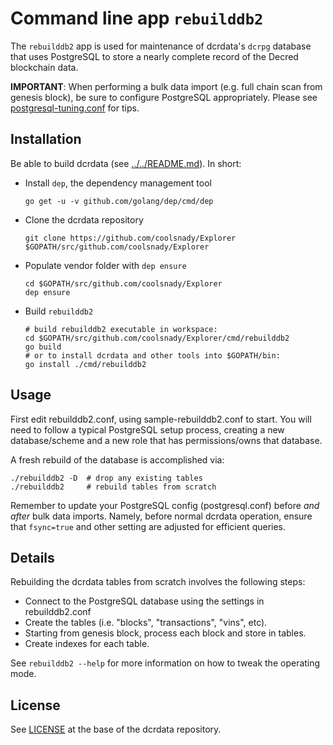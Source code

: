 # Command line app `rebuilddb2`

The `rebuilddb2` app is used for maintenance of dcrdata's `dcrpg` database that
uses PostgreSQL to store a nearly complete record of the Decred blockchain data.

**IMPORTANT**: When performing a bulk data import (e.g. full chain scan from
genesis block), be sure to configure PostgreSQL appropriately.  Please see
[postgresql-tuning.conf](../../db/dcrpg/postgresql-tuning.conf) for tips.

## Installation

Be able to build dcrdata (see [../../README.md](../../README.md#build-from-source)). In short:

* Install `dep`, the dependency management tool

      go get -u -v github.com/golang/dep/cmd/dep

* Clone the dcrdata repository

      git clone https://github.com/coolsnady/Explorer $GOPATH/src/github.com/coolsnady/Explorer

* Populate vendor folder with `dep ensure`

      cd $GOPATH/src/github.com/coolsnady/Explorer
      dep ensure

* Build `rebuilddb2`

      # build rebuilddb2 executable in workspace:
      cd $GOPATH/src/github.com/coolsnady/Explorer/cmd/rebuilddb2
      go build
      # or to install dcrdata and other tools into $GOPATH/bin:
      go install ./cmd/rebuilddb2

## Usage

First edit rebuilddb2.conf, using sample-rebuilddb2.conf to start.  You will
need to follow a typical PostgreSQL setup process, creating a new
database/scheme and a new role that has permissions/owns that database.

A fresh rebuild of the database is accomplished via:

```
./rebuilddb2 -D  # drop any existing tables
./rebuilddb2     # rebuild tables from scratch
```

Remember to update your PostgreSQL config (postgresql.conf) before *and after*
bulk data imports. Namely, before normal dcrdata operation, ensure that
`fsync=true` and other setting are adjusted for efficient queries.

## Details

Rebuilding the dcrdata tables from scratch involves the following steps:

* Connect to the PostgreSQL database using the settings in rebuilddb2.conf
* Create the tables (i.e. "blocks", "transactions", "vins", etc).
* Starting from genesis block, process each block and store in tables.
* Create indexes for each table.

See `rebuilddb2 --help` for more information on how to tweak the operating mode.

## License

See [LICENSE](../../LICENSE) at the base of the dcrdata repository.
